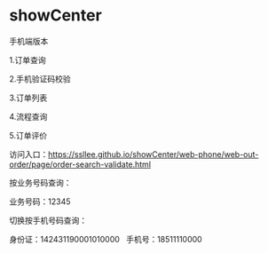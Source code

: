 # showCenter

手机端版本

1.订单查询

2.手机验证码校验

3.订单列表

4.流程查询

5.订单评价

访问入口：https://ssllee.github.io/showCenter/web-phone/web-out-order/page/order-search-validate.html

按业务号码查询：

  业务号码：12345
   
切换按手机号码查询：

   身份证：142431190001010000
   手机号：18511110000
  
